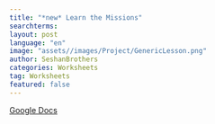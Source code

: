 ```yaml
---
title: "*new* Learn the Missions"
searchterms:
layout: post
language: "en"
image: "assets//images/Project/GenericLesson.png"
author: SeshanBrothers
categories: Worksheets
tag: Worksheets
featured: false
---
```


<a href="https://docs.google.com/presentation/d/1dQ1CrQXUUgWWC6hByRM-oRHqzB1C6VPfdLzmLP9f4G0/edit?usp=sharing">Google Docs</a>
